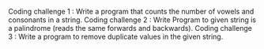 Coding challenge 1 : Write a program that counts the number of vowels and consonants in a string.
Coding challenge 2 : Write Program to given string is a palindrome (reads the same forwards and backwards).
Coding challenge 3 : Write a program to remove duplicate values in the given string.
